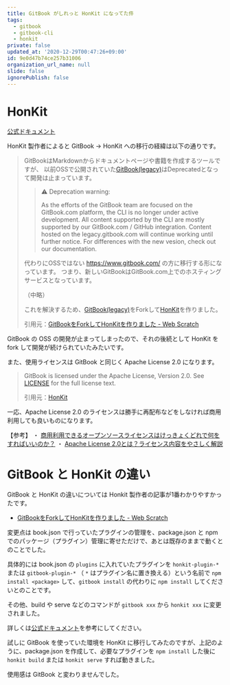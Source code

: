 ```yaml
---
title: GitBook がしれっと HonKit になってた件
tags:
  - gitbook
  - gitbook-cli
  - honkit
private: false
updated_at: '2020-12-29T00:47:26+09:00'
id: 9e0d47b74ce257b31006
organization_url_name: null
slide: false
ignorePublish: false
---
```

# HonKit

[公式ドキュメント](https://github.com/HonKit/HonKit)

HonKit 製作者によると GitBook -> HonKit への移行の経緯は以下の通りです。

>GitBookはMarkdownからドキュメントページや書籍を作成するツールですが、 以前OSSで公開されていた[GitBook(legacy)](https://github.com/GitbookIO/gitbook)はDeprecatedとなって開発は止まっています。
>
>>⚠️ Deprecation warning:
>>
>>As the efforts of the GitBook team are focused on the GitBook.com platform, the CLI is no longer under active development. All content supported by the CLI are mostly supported by our GitBook.com / GitHub integration. Content hosted on the legacy.gitbook.com will continue working until further notice. For differences with the new vesion, check out our documentation.
>>
>代わりにOSSではない https://www.gitbook.com/ の方に移行する形になっています。 つまり、新しいGitBookはGitBook.com上でのホスティングサービスとなっています。
>
>（中略）
>
>
>これを解決するため、[GitBook(legacy)](https://github.com/GitbookIO/gitbook)をForkして[HonKit](https://github.com/HonKit/HonKit)を作りました。
>
>
> 引用元：[GitBookをForkしてHonKitを作りました - Web Scratch](https://efcl.info/2020/06/19/githon/)

GitBook の OSS の開発が止まってしまったので、それの後続として HonKit を fork して開発が続けられていたみたいです。

また、使用ライセンスは GitBook と同じく Apache License 2.0 になります。

>GitBook is licensed under the Apache License, Version 2.0. See [LICENSE](https://github.com/GitbookIO/gitbook/blob/master/LICENSE) for the full license text.
>
> 引用元：[HonKit](https://github.com/HonKit/HonKit)

一応、Apache License 2.0 のライセンスは勝手に再配布などをしなければ商用利用しても良いものになります。

【参考】
・ [商用利用できるオープンソースライセンスはけっきょくどれで何をすればいいのか？](https://qiita.com/0xfffffff7/items/efbb65521d7708f2db7d)
・ [Apache License 2.0とは？ライセンス内容をやさしく解説](https://reikawatanabe.com/whats-apache-license-v2/)

# GitBook と HonKit の違い

GitBook と HonKit の違いについては Honkit 製作者の記事が1番わかりやすかったです。

- [GitBookをForkしてHonKitを作りました - Web Scratch](https://efcl.info/2020/06/19/githon/)

変更点は book.json で行っていたプラグインの管理を、package.json と npm でのパッケージ（プラグイン）管理に寄せただけで、あとは既存のままで動くとのことでした。

具体的には book.json の `plugins` に入れていたプラグインを `honkit-plugin-*` または `gitbook-plugin-*` （ `*` はプラグイン名に置き換える）という名前で `npm install <package>` して、`gitbook install` の代わりに `npm install` してくださいとのことです。

その他、build や serve などのコマンドが `gitbook xxx` から `honkit xxx` に変更されました。

詳しくは[公式ドキュメント](https://github.com/HonKit/HonKit)を参考にしてください。

試しに GitBook を使っていた環境を HonKit に移行してみたのですが、上記のように、package.json を作成して、必要なプラグインを `npm install` した後に `honkit build` または `honkit serve` すれば動きました。

使用感は GitBook と変わりませんでした。
